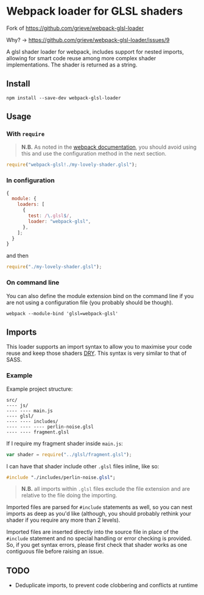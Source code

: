 # Webpack loader for GLSL shaders

Fork of https://github.com/grieve/webpack-glsl-loader

Why? -> https://github.com/grieve/webpack-glsl-loader/issues/9

A glsl shader loader for webpack, includes support for nested imports,
allowing for smart code reuse among more complex shader implementations.
The shader is returned as a string.

## Install

```shell
npm install --save-dev webpack-glsl-loader
```

## Usage

### With `require`

> **N.B.** As noted in the [webpack documentation](http://webpack.github.io/docs/using-loaders.html#loaders-in-require), you
> should avoid using this and use the configuration method in the next section.

```javascript
require("webpack-glsl!./my-lovely-shader.glsl");
```

### In configuration

```javascript
{
  module: {
    loaders: [
      {
        test: /\.glsl$/,
        loader: "webpack-glsl",
      },
    ];
  }
}
```

and then

```javascript
require("./my-lovely-shader.glsl");
```

### On command line

You can also define the module extension bind on the command line if you are
not using a configuration file (you probably should be though).

```shell
webpack --module-bind 'glsl=webpack-glsl'
```

## Imports

This loader supports an import syntax to allow you to maximise your code reuse
and keep those shaders
[DRY](http://en.wikipedia.org/wiki/Don%27t_repeat_yourself). This syntax is
very similar to that of SASS.

### Example

Example project structure:

```
src/
---- js/
---- ---- main.js
---- glsl/
---- ---- includes/
---- ---- ---- perlin-noise.glsl
---- ---- fragment.glsl
```

If I require my fragment shader inside `main.js`:

```javascript
var shader = require("../glsl/fragment.glsl");
```

I can have that shader include other `.glsl` files inline, like so:

```sass
#include "./includes/perlin-noise.glsl";
```

> **N.B.** all imports within `.glsl` files exclude the file extension and
> are relative to the file doing the importing.

Imported files are parsed for `#include` statements as well, so you can nest
imports as deep as you'd like (although, you should probably rethink your
shader if you require any more than 2 levels).

Imported files are inserted directly into the source file in place of the
`#include` statement and no special handling or error checking is provided. So,
if you get syntax errors, please first check that shader works as one
contiguous file before raising an issue.

## TODO

- Deduplicate imports, to prevent code clobbering and conflicts at runtime

